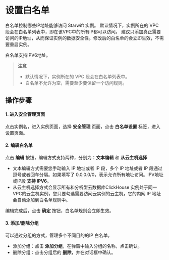 # 设置白名单
白名单控制哪些IP地址能够访问 Starwift 实例。 默认情况下，实例所在的 VPC 段会在白名单列表中，即在该VPC中的所有IP都可以访问。
建议只添加真正需要访问的IP地址，从而保证实例的数据安全性。修改后的白名单的会立即生效，不需要重启实例。

白名单支持IPV6地址。

> **注意**
> 
> - 默认情况下，实例所在的 VPC 段会在白名单列表中。
> - 白名单不允许为空，需要至少要保留一个访问规则。

## 操作步骤
#### 1. 进入安全管理页面
点击实例名，进入实例页面，选择 **安全管理** 页面，点击 **白名单设置** 标签，进入设置页面。

#### 2. 编辑白名单
点击 **编辑** 按钮，编辑方式支持两种，分别为：**文本编辑** 和 **从云主机选择**
- 文本编辑方式需要您手动输入 IP 地址或者 IP 段，多个 IP 地址或者 IP 段通过逗号或者回车分隔。如果填写了 0.0.0.0/0，表示允许所有地址访问。IPV地址或IP段 **支持 IPV6**。
- 从云主机选择方式会显示所有和分析型云数据库ClickHouse 实例处于同一VPC的云主机实例，您只要勾选需要访问云实例的云主机，它的内网 IP 地址会自动添加到白名单规则中。

编辑完成后，点击 **确定** 按钮，白名单规则会立即生效。

#### 3. 添加/删除分组
可以通过分组的方式，管理多个不同目的的IP 白名单。
- 添加分组：点击 **添加分组**，在弹窗中输入分组的名称，点击确认。
- 删除分组：点击分组后的 **删除**，并在对话框中确认。

